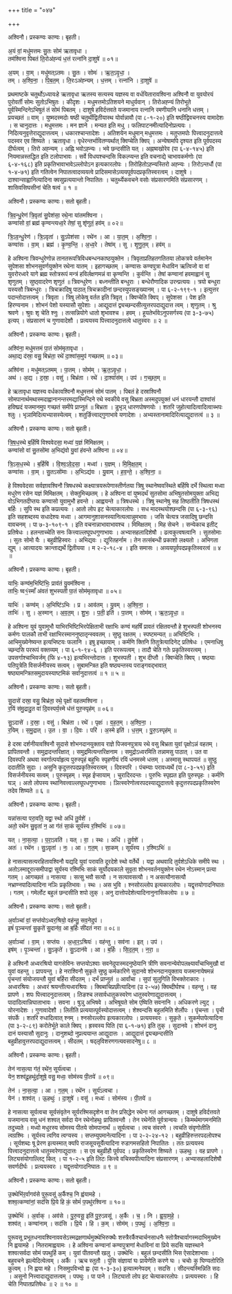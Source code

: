 +++
title = "०४७"

+++


अश्विनौ। प्रस्कण्वः काण्वः। बृहती।

अ॒यं वां॒ मधु॑मत्तमः सु॒तः सोम॑ ऋतावृधा ।  
तम॑श्विना पिबतं ति॒रोअ॑ह्न्यं ध॒त्तं रत्ना॑नि दा॒शुषे॑ ॥ ०१॥

अ॒यम् । वा॒म् । मधु॑मत्ऽतमः । सु॒तः । सोमः॑ । ऋ॒त॒ऽवृ॒धा॒ ।  
तम् । अ॒श्वि॒ना॒ । पि॒ब॒त॒म् । ति॒रःऽअ॑ह्न्यम् । ध॒त्तम् । रत्ना॑नि । दा॒शुषे॑ ॥

प्रथमाष्टके चतुर्थोऽध्यायःहे ऋतावृधा ऋतस्य सत्यस्य यज्ञस्य वा वर्धयितारावश्विना अश्विनौ वा युवयोरयं पुरोवर्ती सोमः सुतोऽभिषुतः । कीदृशः । मधुमत्तमोऽतिशयने माधुर्यवान् । तिरोअह्न्यं तिरोभूते पूर्वस्मिन्दिनेऽभिषुतं तं सोमं पिबतम् । दाशुषे हविर्दत्तवते यजमानाय रत्नानि रमणीयानि धनानि धत्तम् । प्रयच्छतं ॥ वाम् । युष्मदस्मदोः षष्ठी चतुर्थीद्वितीयास्थ योर्वान्नावौ (पा ८-१-२०) इति षष्ठीद्विवचनस्य वामादेशः । स चानुदात्तः । मधुमत्तमः । मन ज्ञाने । मन्यत इति मधु । फलिपाटनमीत्यादिनोप्रत्ययः । निदित्यनुवृत्तेराद्युदात्तत्वम् । धकारश्चान्तादेशः । अतिशयेन मधुमान् मधुमत्तमः । मतुप्तमपोः पित्त्वादनुदात्तत्वे पदस्वर एव शिष्यते । ऋतावृधा । वृधेरन्तर्भावितण्यर्थात् क्विप्चेति क्विप् । अन्येषामपि दृश्यत इति पूर्वपदस्य दीर्घत्वम् । तिरो अह्न्यम् । अह्नि भवोऽह्न्यः । भवे छन्दसीति यत् । अह्नष्वखोरेव (पा ६-४-१४५) इति नियमान्नस्तद्धित इति टलोपाभावः । सर्वे विधयश्चन्दसि विकल्प्यन्त इति वचनाद्ये चाभावकर्मणोः (पा ६-४-१६८) इति प्रकृतिभावाभावेऽल्लोपोऽन इत्यकारलोपः । तिरोहितोऽह्न्यस्तिरो अह्न्यः । तिरोऽन्तर्धौ (पा १-४-७१) इति गतित्वेन निपातत्वादव्ययत्वे प्रादिसमासेऽव्ययपूर्वपदप्रकृतिस्वरत्वम् । दाशुषे । दाश्वान्साह्वानित्यादिना क्वसुप्रत्ययान्तो निपातितः । चतुर्थ्येकवचने वसोः संप्रसारणमिति संप्रसारणम् । शासिवसिघसीनां चेति षत्वं ॥ १ ॥

अश्विनौ। प्रस्कण्वः काण्वः। सतो बृहती।

त्रि॒व॒न्धु॒रेण॑ त्रि॒वृता॑ सु॒पेश॑सा॒ रथे॒ना या॑तमश्विना ।  
कण्वा॑सो वां॒ ब्रह्म॑ कृण्वन्त्यध्व॒रे तेषां॒ सु शृ॑णुतं॒ हव॑म् ॥ ०२॥

त्रि॒ऽव॒न्धु॒रेण॑ । त्रि॒ऽवृता॑ । सु॒ऽपेश॑सा । रथे॑न । आ । या॒त॒म् । अ॒श्वि॒ना॒ ।  
कण्वा॑सः । वा॒म् । ब्रह्म॑ । कृ॒ण्व॒न्ति॒ । अ॒ध्व॒रे । तेषा॑म् । सु । शृ॒णु॒त॒म् । हव॑म् ॥

हे अश्विना त्रिवन्धुरेणोन्न तानतरूपत्रिविधबन्धनकाष्ठयुक्तेन । त्रिवृताप्रतिहतगतितया लोकत्रये वर्तमानेन सुपेशसा शोभनसुवर्णयुक्तेन रथेना यातम् । इहागच्छतम् । कण्वासः कण्वपुत्रा मेधाविन ऋत्विजो वा वां युवरोरध्वरे यागे ब्रह्म स्तोत्ररूपं मन्त्रं हविर्लक्षणमन्नं वा कृण्वन्ति । कुर्वन्ति । तेषां कण्वानां हवमाह्वानं सु शृणुतम् । सुष्ठ्वादरेण शृणुतं ॥ त्रिवन्धुरेण । बध्नन्तीति बन्धुराः । बन्धेरौणादिक उरन्प्रत्ययः । त्रयो बन्धुरा यस्यसौ त्रिबन्धुरः । त्रिचक्रादिषु पाठात् त्रिचक्रादीनां छन्दस्युपसङ्ख्यानम् । पा ६-२-१९९-१ । इत्युत्तर पदान्तोदात्तत्वम् । त्रिवृता । त्रिषु लोकेषु वर्तत इति त्रिवृत् । क्विप्चेति क्विप् । सुपेशसा । पेश इति हिरण्यनाम । शोभनं पेशो यस्यासौ सुपेशाः । आद्युदात्तं द्व्यच्छन्दसीत्युत्तरपदाद्युदात्त त्वम् । शृणुतम् । श्रु श्रवणे । श्रुवः शृ चेति श्नुः । तत्सन्नियोगे धातो शृभावश्च । हवम् । हूयतेर्भावेऽनुपसर्गस्य (पा ३-३-७५) इत्यप् । संप्रसारणं च गुणावादेशौ । प्रत्ययस्य पित्त्वादनुदात्तत्वे धातुस्वरः ॥ २ ॥

अश्विनौ। प्रस्कण्वः काण्वः। बृहती।

अश्वि॑ना॒ मधु॑मत्तमं पा॒तं सोम॑मृतावृधा ।  
अथा॒द्य द॑स्रा॒ वसु॒ बिभ्र॑ता॒ रथे॑ दा॒श्वांस॒मुप॑ गच्छतम् ॥ ०३॥

अश्वि॑ना । मधु॑मत्ऽतमम् । पा॒तम् । सोम॑म् । ऋ॒त॒ऽवृ॒धा॒ ।  
अथ॑ । अ॒द्य । द॒स्रा॒ । वसु॑ । बिभ्र॑ता । रथे॑ । दा॒श्वांस॑म् । उप॑ । ग॒च्छ॒त॒म् ॥

हे ऋतावृधा यज्ञस्य वर्धकावश्विनौ मधुमत्तमं सोमं पातम् । पिबतं हे दस्राश्विनौ सोमपानार्थमथास्मदाह्वानानन्तरमद्यास्मिन्दिने रथे स्वकीये वसु बिभ्रता अस्मदुपयुक्तं धनं धारयन्तौ दाश्वांसं हविष्प्रदं यजमानमुप गच्छतं समीपे प्राप्नुतं ॥ बिभ्रता । डुभृञ् धारणपोषणयोः । शतरि जुहोत्यादित्वादित्वाच्भपः श्लुः । भृञामिदित्यभ्यासस्येत्वम् । शतुर्ङित्त्वाद्गुणाभावे यणादेशः । अभ्यस्तानामादिरित्याद्युदात्तत्वं ॥ ३ ॥

अश्विनौ। प्रस्कण्वः काण्वः। सतो बृहती।

त्रि॒ष॒ध॒स्थे ब॒र्हिषि॑ विश्ववेदसा॒ मध्वा॑ य॒ज्ञं मि॑मिक्षतम् ।  
कण्वा॑सो वां सु॒तसो॑मा अ॒भिद्य॑वो यु॒वां ह॑वन्ते अश्विना ॥ ०४॥

त्रि॒ऽस॒ध॒स्थे । ब॒र्हिषि॑ । वि॒श्व॒ऽवे॒द॒सा॒ । मध्वा॑ । य॒ज्ञम् । मि॒मि॒क्ष॒त॒म् ।  
कण्वा॑सः । वा॒म् । सु॒तऽसो॑माः । अ॒भिऽद्य॑वः । यु॒वाम् । ह॒व॒न्ते॒ । अ॒श्वि॒ना॒ ॥

हे विश्ववेदसा सर्वज्ञावश्विनौ त्रिषधस्थे कक्ष्यात्रयरूपेणास्तीर्णतया त्रिषु स्थानेष्ववस्थिते बर्हिषि दर्भे स्थित्वा मध्वा मधुरेण रसेन यज्ञं मिमिक्षतम् । सेक्तुमिच्छतम् । हे अश्विना वां युष्मदर्थं सुतसोमा अभिषुतसोमयुक्ता अभिद्य वोऽभिगतदीप्तयः कण्वासो युवामुभौ हवन्ते । आह्वयन्ते ॥ त्रिषधस्थे । त्रिषु स्थानेषु सह तिष्ठतीति त्रिषधस्थं बर्हिः । सुपि स्थ इति कप्रत्ययः । आतो लोप इट चेत्याकारलोपः । सध मादस्थयोश्छन्दसि (पा ६-३-९६) इति सहशब्दस्य सधादेश्यः मध्वा । आगमानुशासनस्यानित्यत्वान्नुमभावः । जसि चेत्यत्र जसादिषु छन्दसि वावचनम् । पा ७-३-१०९-१ । इति वचनान्नाभावाभावश्च । मिमिक्षतम् । मिह सेचने । सन्येकाच इतीट् प्रतिषेधः । हलन्ताच्चेति सनः कित्त्वाल्लघूपधगुणाभावः । अभ्यासहलादिशेषौ । ढत्वकुत्वषत्वानि । सुतसोमाः । सुतः सोमो यैः । बहुव्रीहिस्वरः । अभिद्यवः । द्युरितहर्नाम । तेन तत्संबन्धी प्रकाशो लक्ष्यतो । अभिगता द्युम् । आत्यादयः क्रान्ताद्यर्थे द्वितीयया । म २-२-१८-४ । इति समासः । अव्ययपूर्वपदप्रकृतिस्वरत्वं ॥ ४ ॥

अश्विनौ। प्रस्कण्वः काण्वः। बृहती।

याभिः॒ कण्व॑म॒भिष्टि॑भिः॒ प्राव॑तं यु॒वम॑श्विना ।  
ताभिः॒ ष्व१॒॑स्माँ अ॑वतं शुभस्पती पा॒तं सोम॑मृतावृधा ॥ ०५॥

याभिः॑ । कण्व॑म् । अ॒भिष्टि॑ऽभिः । प्र । आव॑तम् । यु॒वम् । अ॒श्वि॒ना॒ ।  
ताभिः॑ । सु । अ॒स्मान् । अ॒व॒त॒म् । शु॒भः॒ । प॒ती॒ इति॑ । पा॒तम् । सोम॑म् । ऋ॒त॒ऽवृ॒धा॒ ॥

हे अश्विना युवं युवामुभौ याभिरभिष्टिभिरपेक्षिताभी रक्षाभिः कण्वं महर्षिं प्रावतं रक्षितवन्तौ हे शुभस्पती शोभनस्य कर्मणः पालकौ ताभी रक्षाभिरस्माननुष्ठातृन्स्ववतम् । सुष्ठु रक्षतम् । स्पष्टमन्यत् ॥ अभिष्टिभिः । आभिमुख्येनेष्यन्त इत्यभिष्टयः फलानि । इषु इच्छायाम् । कर्मणि क्तिनि तितुत्रेत्यादिनेट् प्रतिषेधः । एमनाधिषु च्छन्दसि पररूपं वक्तव्यम् । पा ६-१-९४-६ । इति पररूपत्वम् । तादौ चेति गतेः प्रकृतिस्वरत्वम् । उपसर्गाश्चाभिवर्जम् (फि ४-१३) इत्यभिरन्तोदात्तः । शुभस्पती । शुभ दीप्तौ । क्विप्चेति क्विप् । षष्ठ्याः पतिपुत्रेति विसर्जनीयस्य सत्वम् । सुबामन्त्रित इति षष्ठ्यन्तस्य पराङ्गवद्भावात् षष्ठ्यामन्त्रितसमुदायस्याष्टमिकं सर्वानुदात्तत्वं ॥ १ ॥ ५ ॥

अश्विनौ। प्रस्कण्वः काण्वः। सतो बृहती।

सु॒दासे॑ दस्रा॒ वसु॒ बिभ्र॑ता॒ रथे॒ पृक्षो॑ वहतमश्विना ।  
र॒यिं स॑मु॒द्रादु॒त वा॑ दि॒वस्पर्य॒स्मे ध॑त्तं पुरु॒स्पृह॑म् ॥ ०६॥

सु॒ऽदासे॑ । द॒स्रा॒ । वसु॑ । बिभ्र॑ता । रथे॑ । पृक्षः॑ । व॒ह॒त॒म् । अ॒श्वि॒ना॒ ।  
र॒यिम् । स॒मु॒द्रात् । उ॒त । वा॒ । दि॒वः । परि॑ । अ॒स्मे इति॑ । ध॒त्त॒म् । पु॒रु॒ऽस्पृह॑म् ॥

हे दस्रा दर्शनीयावश्विनौ सुदासे शोभनदानयुक्ताय राज्ञे पिजवनपुत्राय रथे वसु बिभ्रता युवां पृक्षोऽन्नं वहतम् । प्रापितवन्तौ । समुद्रादन्तरिक्षात् । समुद्रमित्यन्तरिक्षनाम । समुद्रोऽध्वरमिति तन्नामसु पाठात् । उत वा दिवस्परि अथवा स्वर्गात्पर्याहृत्य पुरुस्पृहं बहुभिः स्पृहणीयं रयिं धनमस्मे धत्तम् । अस्मासु स्थापयतं ॥ सुष्ठु ददातीति सुदाः । असुनि कृदुत्तरपदप्रकृतिस्वरत्वम् । दिवस्परि । पंचम्याः परावध्यर्थे (पा ८-३-५१) इति विसर्जनीयस्य सत्वम् । पुरुस्पृहम् । स्पृह ईप्सायाम् । चुरादिरदन्तः । पुरुभिः स्पृह्यत इति पुरुस्पृहः । कर्मणि घञ् । अतो लोपस्य स्थानिवत्त्वाल्लघूपधगुणाभावः । ञित्स्वरेणोत्वरपदस्याद्युदात्तत्वे कृदुत्तरपदप्रकृतिस्वरेण तदेव शिष्यते ॥ ६ ॥

अश्विनौ। प्रस्कण्वः काण्वः। बृहती।

यन्ना॑सत्या परा॒वति॒ यद्वा॒ स्थो अधि॑ तु॒र्वशे॑ ।  
अतो॒ रथे॑न सु॒वृता॑ न॒ आ ग॑तं सा॒कं सूर्य॑स्य र॒श्मिभिः॑ ॥ ०७॥

यत् । ना॒स॒त्या॒ । प॒रा॒ऽवति॑ । यत् । वा॒ । स्थः । अधि॑ । तु॒र्वशे॑ ।  
अतः॑ । रथे॑न । सु॒ऽवृता॑ । नः॒ । आ । ग॒त॒म् । सा॒कम् । सूर्य॑स्य । र॒श्मिऽभिः॑ ॥

हे नासत्यासत्यरहितावश्विनौ यद्यदि युवां परावति दूरदेशे स्थो वर्तेर्थे । यद्वा अथवादि तुर्वशेऽधिके समीपे स्थः । अतोऽस्माद्दूरात्समीपाद्वा सूर्यस्य रश्मिभिः साकं सूर्योदयकाले सुवृता शोभनवर्तनयुक्तेन रथेन नोऽस्मान् प्रत्या गतम् । आगच्छतं ॥ नासत्या । सत्सु भवौ सत्यौ । न सत्यावसत्यौ । न असत्यौनासत्यौ नभ्राण्नपादित्यादिना नञिः प्रकृतिभावः । स्थः । अस भुवि । श्नसोरल्लोप इत्यकारलोपः । यद्वृत्तयोगादनिघातः । गतम् । गमेर्लोट बहुलं छन्दसीति शपो लुक् । अनु दात्तोपदेशेत्यादिनानुनासिकलोपः ॥ ७ ॥

अश्विनौ। प्रस्कण्वः काण्वः। सतो बृहती।

अ॒र्वाञ्चा॑ वां॒ सप्त॑योऽध्वर॒श्रियो॒ वह॑न्तु॒ सव॒नेदुप॑ ।  
इषं॑ पृ॒ञ्चन्ता॑ सु॒कृते॑ सु॒दान॑व॒ आ ब॒र्हिः सी॑दतं नरा ॥ ०८॥

अ॒र्वाञ्चा॑ । वा॒म् । सप्त॑यः । अ॒ध्व॒र॒ऽश्रियः॑ । वह॑न्तु । सव॑ना । इत् । उप॑ ।  
इष॑म् । पृ॒ञ्चन्ता॑ । सु॒ऽकृते॑ । सु॒ऽदान॑वे । आ । ब॒र्हिः । सि॒द॒त॒म् । न॒रा॒ ॥

हे अश्विनौ अध्वरश्रियो यागसेविनः सप्तयोऽश्वाः सवनेदुपास्मदनुष्ठेयानि त्रीणि सवनान्येवोपलक्ष्यार्वांचाभिमुखौ वां युवां वहन्तु । प्रापयन्तु । हे नराश्विनौ सुकृते सुष्ठु कर्मकारिणे सुदानवे शोभनदानयुक्ताय यजमानायेषमन्नं पृंचन्तां संयोजयन्तौ युवां बर्हिरा सीदतम् । दर्भं प्राप्नुतं ॥ आर्वांचा । सुपां सुलुगिति विभक्तेराकारः । अध्वरश्रियः । अध्वरं श्रयन्तीत्यध्वरश्रियः । क्विब्वचिप्रछीत्यादिना (उ २-५७) क्विब्दीर्घश्च । वहन्तु । वह प्रापणे । शपः पित्त्वादनुदात्तत्वम् । तिङश्च लसार्वधातुकस्वरेण धातुस्वरेणाद्युदात्तत्वम् । पादादित्वान्निघाताभावः । सवना । षुञु् अभिषवे । अभिषूयते सोम एष्विति सवनानि । अधिकरणे ल्युट् । योरनादेशः । गुणावादेशौ । लितीति प्रत्ययात्पूर्वस्योदात्तत्वम् । शेश्वन्दसि बहुलमिति शेर्लोपः । पृंचन्ता । पृची संपर्के । शतरि रुधादित्वात् श्नम् । श्नसोरल्लोप इत्यकारलोपः । प्रत्ययस्वरः । सुकृते । सुकर्मपापेत्यादिना (पा ३-२-८९) करोतेर्भूते काले क्विप् । ह्रस्वस्य पिति (पा ६-१-७१) इति तुक् । सुदानवे । शोभनं दानु दानं यस्यासौ सुदानुः । दानुशब्दो नुप्रत्ययान्त आद्युदात्तः । आद्युदात्तं द्व्यच्छन्दसीति बहुव्रीहावुत्तरपदाद्युदात्तत्वम् । सीदतम् । षद्लृविशरणगत्यवसादनेषु॥ ८ ॥

अश्विनौ। प्रस्कण्वः काण्वः। बृहती।

तेन॑ नास॒त्या ग॑तं॒ रथे॑न॒ सूर्य॑त्वचा ।  
येन॒ शश्व॑दू॒हथु॑र्दा॒शुषे॒ वसु॒ मध्वः॒ सोम॑स्य पी॒तये॑ ॥ ०९॥

तेन॑ । ना॒स॒त्या॒ । आ । ग॒त॒म् । रथे॑न । सूर्य॑ऽत्वचा ।  
येन॑ । शश्व॑त् । ऊ॒हथुः॑ । दा॒शुषे॑ । वसु॑ । मध्वः॑ । सोम॑स्य । पी॒तये॑ ॥

हे नासत्या सूर्यत्वचा सूर्यसंवृतेन सूर्यरश्मिसदृशेन वा तेन प्रसिद्धेन रथेना गतं आगच्छतम् । दाशुषे हविर्दत्तवते यजमानाय वसु धनं शश्वत् सर्वदा येन रथेनोहथुः प्रापितवन्तौ । तेन रथेनेति पूर्वत्रान्वयः । किमर्थमागमनमिति तदुच्यते । मध्वो मधुरस्य सोमस्य पीतये सोमपानार्थं ॥ सूर्यत्वचा । त्वच संवरणे । त्वचति संवृणोतीति त्वग्रश्मिः । सूर्यस्य त्वगिव त्वग्यस्य । सप्तम्युपमानेत्यादिना । पा २-२-२४-१२ । बहुव्रीहिरुत्तरपदलोपश्च । सूर्यशब्दः षू प्रेरण इत्यस्मात् क्यपि राजसूयसूर्येत्यादिना रुडागमसहितो निपातितः । ततः प्रत्ययस्य पित्त्वादनुदात्तत्वे धातुस्वरेणाद्युदात्तः । स एव बहुव्रीहौ पूर्वपद । प्रकृतिस्वरेण शिष्यते । ऊहथुः । वह प्रापणे । लिट्यसंयोगाल्लिट् कित् । पा १-२-५ इति लिटः कित्त्वे वचिस्वपीत्यादिना संप्रसारणम् । अभ्यासहलादिशेषौ सवर्णदीर्घः । प्रत्ययस्वरः । यद्वृत्तयोगादनिघातः ॥ ९ ॥

अश्विनौ। प्रस्कण्वः काण्वः। सतो बृहती।

उ॒क्थेभि॑र॒र्वागव॑से पुरू॒वसू॑ अ॒र्कैश्च॒ नि ह्व॑यामहे ।  
शश्व॒त्कण्वा॑नां॒ सद॑सि प्रि॒ये हि कं॒ सोमं॑ प॒पथु॑रश्विना ॥ १०॥

उ॒क्थेभिः॑ । अ॒र्वाक् । अव॑से । पु॒रु॒वसू॒ इति॑ पु॒रु॒ऽवसू॑ । अ॒र्कैः । च॒ । नि । ह्व॒या॒म॒हे॒ ।  
शश्व॑त् । कण्वा॑नाम् । सद॑सि । प्रि॒ये । हि । क॒म् । सोम॑म् । प॒पथुः॑ । अ॒श्वि॒ना॒ ॥

पुरूवसू प्रभूतधनावश्विनाववसेऽस्मद्रक्षणार्थमुक्थेभिरुक्थैः शस्त्रैरर्कैश्चार्चनसाधनैः स्तोत्रैश्चार्वागस्मदाभिमुख्येन नि ह्वयामहे । नितरामाह्वयामः । हे अश्विना कण्वानां कण्वपुत्राणां मेधाविनां वा प्रिये सदसि यज्ञस्थाने शश्वत्सर्वदा सोमं पपथुर्हि कम् । युवां पीतवन्तौ खलु । उक्थेभिः । बहुलं छन्दसीति भिस ऐसादेशाभावः । बहुवचने झल्येदित्येत्वम् । अर्कैः । ऋच स्तुतौ । पुंसि संज्ञायां घः प्रायेणेति करणे घः । चचोः कु घिण्यतोरिति कुत्वम् । नि ह्वया महे । निसमुपविभ्यो ह्वः (पा १-३-३०) इत्यात्मनेपदम् । सदसि । सीदन्त्यस्मिन्निति सदः । असुनो नित्त्वादाद्युदात्तत्वम् । पपथुः । पा पाने । लिट्यातो लोप इट चेत्याकारलोपः । प्रत्ययस्वरः । हि चेति निघातप्रतिषेधः ॥ २ ॥ १० ॥